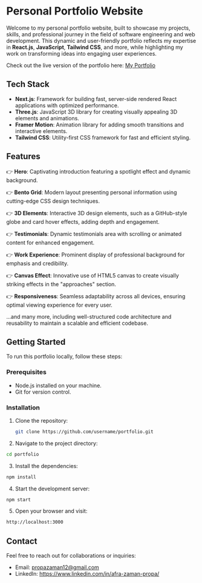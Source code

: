 # Personal Portfolio Website

Welcome to my personal portfolio website, built to showcase my projects, skills, and professional journey in the field of software engineering and web development. This dynamic and user-friendly portfolio reflects my expertise in **React.js**, **JavaScript**, **Tailwind CSS**, and more, while highlighting my work on transforming ideas into engaging user experiences.

Check out the live version of the portfolio here: [My Portfolio](https://portfolio-five-ashen-45.vercel.app/)

## Tech Stack

- **Next.js**: Framework for building fast, server-side rendered React applications with optimized performance.
- **Three.js**: JavaScript 3D library for creating visually appealing 3D elements and animations.
- **Framer Motion**: Animation library for adding smooth transitions and interactive elements.
- **Tailwind CSS**: Utility-first CSS framework for fast and efficient styling.

## Features

👉 **Hero**: Captivating introduction featuring a spotlight effect and dynamic background.

👉 **Bento Grid**: Modern layout presenting personal information using cutting-edge CSS design techniques.

👉 **3D Elements**: Interactive 3D design elements, such as a GitHub-style globe and card hover effects, adding depth and engagement.

👉 **Testimonials**: Dynamic testimonials area with scrolling or animated content for enhanced engagement.

👉 **Work Experience**: Prominent display of professional background for emphasis and credibility.

👉 **Canvas Effect**: Innovative use of HTML5 canvas to create visually striking effects in the "approaches" section.

👉 **Responsiveness**: Seamless adaptability across all devices, ensuring optimal viewing experience for every user.

...and many more, including well-structured code architecture and reusability to maintain a scalable and efficient codebase.


## Getting Started

To run this portfolio locally, follow these steps:

### Prerequisites

- Node.js installed on your machine.
- Git for version control.

### Installation

1. Clone the repository:

   ```bash
   git clone https://github.com/username/portfolio.git
2. Navigate to the project directory:
```bash
cd portfolio 
```
3. Install the dependencies:
```bash
npm install
```
4. Start the development server:
```bash
npm start
```
5. Open your browser and visit:
```bash
http://localhost:3000
```
## Contact
Feel free to reach out for collaborations or inquiries:

- Email: propazaman12@gmail.com
- LinkedIn: https://www.linkedin.com/in/afra-zaman-propa/
